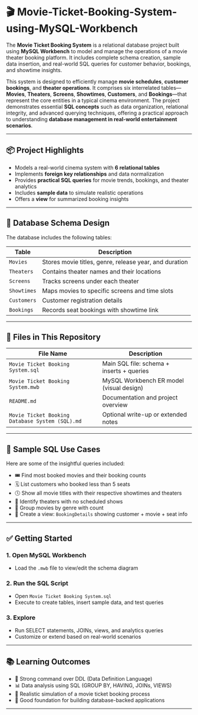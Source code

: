 # 🎬 Movie-Ticket-Booking-System-using-MySQL-Workbench

The **Movie Ticket Booking System** is a relational database project built using **MySQL Workbench** to model and manage the operations of a movie theater booking platform. It includes complete schema creation, sample data insertion, and real-world SQL queries for customer behavior, bookings, and showtime insights.

This system is designed to efficiently manage **movie schedules**, **customer bookings**, and **theater operations**. It comprises six interrelated tables—**Movies**, **Theaters**, **Screens**, **Showtimes**, **Customers**, and **Bookings**—that represent the core entities in a typical cinema environment. The project demonstrates essential **SQL concepts** such as data organization, relational integrity, and advanced querying techniques, offering a practical approach to understanding **database management in real-world entertainment scenarios**.

---

## 📦 Project Highlights

- Models a real-world cinema system with **6 relational tables**
- Implements **foreign key relationships** and data normalization
- Provides **practical SQL queries** for movie trends, bookings, and theater analytics
- Includes **sample data** to simulate realistic operations
- Offers a **view** for summarized booking insights

---

## 🧱 Database Schema Design

The database includes the following tables:

| Table        | Description                                      |
|--------------|--------------------------------------------------|
| `Movies`     | Stores movie titles, genre, release year, and duration |
| `Theaters`   | Contains theater names and their locations       |
| `Screens`    | Tracks screens under each theater                |
| `Showtimes`  | Maps movies to specific screens and time slots   |
| `Customers`  | Customer registration details                    |
| `Bookings`   | Records seat bookings with showtime link         |

---

## 💾 Files in This Repository

| File Name                              | Description                              |
|----------------------------------------|------------------------------------------|
| `Movie Ticket Booking System.sql`      | Main SQL file: schema + inserts + queries|
| `Movie Ticket Booking System.mwb`      | MySQL Workbench ER model (visual design) |
| `README.md`                            | Documentation and project overview       |
| `Movie Ticket Booking Database System (SQL).md` | Optional write-up or extended notes |

---

## 🧠 Sample SQL Use Cases

Here are some of the insightful queries included:

- 🎟️ Find most booked movies and their booking counts  
- 🗓️ List customers who booked less than 5 seats  
- 🕔 Show all movie titles with their respective showtimes and theaters  
- 🛑 Identify theaters with no scheduled shows  
- 👥 Group movies by genre with count  
- 🧾 Create a view: `BookingDetails` showing customer + movie + seat info  

---

## ✅ Getting Started

### 1. Open MySQL Workbench  
   - Load the `.mwb` file to view/edit the schema diagram

### 2. Run the SQL Script  
   - Open `Movie Ticket Booking System.sql`  
   - Execute to create tables, insert sample data, and test queries

### 3. Explore  
   - Run SELECT statements, JOINs, views, and analytics queries  
   - Customize or extend based on real-world scenarios

---

## 📚 Learning Outcomes

- 📘 Strong command over DDL (Data Definition Language)  
- 📊 Data analysis using SQL (GROUP BY, HAVING, JOINs, VIEWS)  
- 🔁 Realistic simulation of a movie ticket booking process  
- 🧠 Good foundation for building database-backed applications

---


